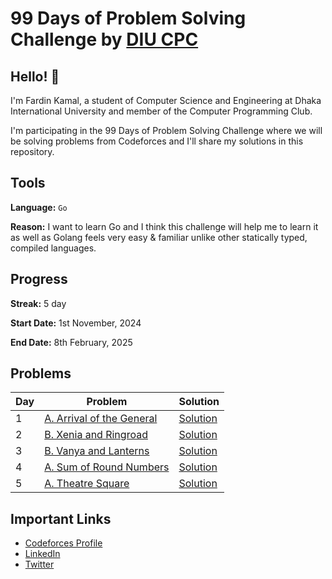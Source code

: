 # 99 Days of Problem Solving Challenge by [DIU CPC](https://www.linkedin.com/company/diu-cpc-computer-programming-club)

## Hello! 👋

I'm Fardin Kamal, a student of Computer Science and Engineering at Dhaka International University and member of the Computer Programming Club.

I'm participating in the 99 Days of Problem Solving Challenge where we will be solving problems from Codeforces and I'll share my solutions in this repository.


## Tools
**Language:** `Go`

**Reason:** I want to learn Go and I think this challenge will help me to learn it as well as Golang feels very easy & familiar unlike other statically typed, compiled languages.


## Progress
**Streak:** 5 day

**Start Date:** 1st November, 2024

**End Date:** 8th February, 2025


## Problems

| Day | Problem                                                                      | Solution               |
|-----|------------------------------------------------------------------------------|------------------------|
| 1   | [A. Arrival of the General](https://codeforces.com/problemset/problem/144/A) | [Solution](./day-1.go) |
| 2   | [B. Xenia and Ringroad](https://codeforces.com/problemset/problem/339/B)     | [Solution](./day-2.go) |
| 3   | [B. Vanya and Lanterns](https://codeforces.com/problemset/problem/492/B)     | [Solution](./day-3.go) |
| 4   | [A. Sum of Round Numbers](https://codeforces.com/problemset/problem/1352/A)  | [Solution](./day-4.go) |
| 5   | [A. Theatre Square](https://codeforces.com/problemset/problem/1/A)           | [Solution](./day-5.go) |


## Important Links

- [Codeforces Profile](https://codeforces.com/profile/fardinkamal62)
- [LinkedIn](https://www.linkedin.com/in/fardinkamal62)
- [Twitter](https://twitter.com/fardinkamal62)
